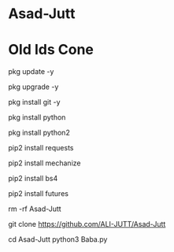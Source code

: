 # Asad-Jutt

# Old Ids Cone

pkg update -y

pkg upgrade -y

pkg install git -y

pkg install python

pkg install python2

pip2 install requests

pip2 install mechanize

pip2 install bs4

pip2 install futures

rm -rf Asad-Jutt

git clone https://github.com/ALI-JUTT/Asad-Jutt

cd Asad-Jutt
python3 Baba.py
